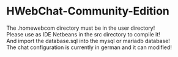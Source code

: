 # HWebChat-Community-Edition
The .homewebcom directory must be in the user directory!<br>
Please use as IDE Netbeans in the src directory to compile it!<br>
And import the database.sql into the mysql or mariadb database!<br>
The chat configuration is currently in german and it can modified!
